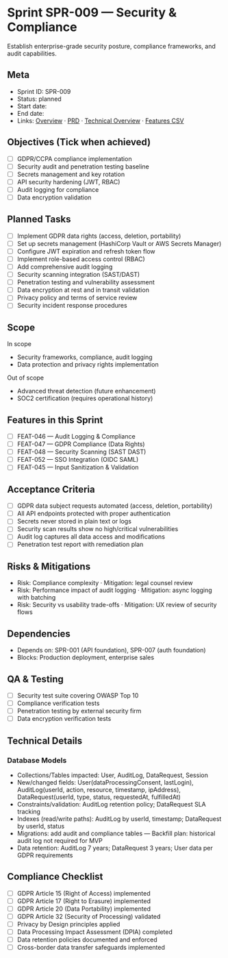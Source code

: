# Sprint SPR-009 — Security & Compliance

Establish enterprise-grade security posture, compliance frameworks, and audit capabilities.

## Meta
- Sprint ID: SPR-009
- Status: planned
- Start date: <YYYY-MM-DD>
- End date: <YYYY-MM-DD>
- Links: [Overview](./overview.md) · [PRD](../../planning/prd.md) · [Technical Overview](../../planning/technical-overview.md) · [Features CSV](../features.csv)

## Objectives (Tick when achieved)
- [ ] GDPR/CCPA compliance implementation
- [ ] Security audit and penetration testing baseline
- [ ] Secrets management and key rotation
- [ ] API security hardening (JWT, RBAC)
- [ ] Audit logging for compliance
- [ ] Data encryption validation

## Planned Tasks
- [ ] Implement GDPR data rights (access, deletion, portability)
- [ ] Set up secrets management (HashiCorp Vault or AWS Secrets Manager)
- [ ] Configure JWT expiration and refresh token flow
- [ ] Implement role-based access control (RBAC)
- [ ] Add comprehensive audit logging
- [ ] Security scanning integration (SAST/DAST)
- [ ] Penetration testing and vulnerability assessment
- [ ] Data encryption at rest and in transit validation
- [ ] Privacy policy and terms of service review
- [ ] Security incident response procedures

## Scope
In scope
- Security frameworks, compliance, audit logging
- Data protection and privacy rights implementation

Out of scope
- Advanced threat detection (future enhancement)
- SOC2 certification (requires operational history)

## Features in this Sprint
- [ ] FEAT-046 — Audit Logging & Compliance
- [ ] FEAT-047 — GDPR Compliance (Data Rights)
- [ ] FEAT-048 — Security Scanning (SAST DAST)
- [ ] FEAT-052 — SSO Integration (OIDC SAML)
- [ ] FEAT-045 — Input Sanitization & Validation

## Acceptance Criteria
- [ ] GDPR data subject requests automated (access, deletion, portability)
- [ ] All API endpoints protected with proper authentication
- [ ] Secrets never stored in plain text or logs
- [ ] Security scan results show no high/critical vulnerabilities
- [ ] Audit log captures all data access and modifications
- [ ] Penetration test report with remediation plan

## Risks & Mitigations
- Risk: Compliance complexity · Mitigation: legal counsel review
- Risk: Performance impact of audit logging · Mitigation: async logging with batching
- Risk: Security vs usability trade-offs · Mitigation: UX review of security flows

## Dependencies
- Depends on: SPR-001 (API foundation), SPR-007 (auth foundation)
- Blocks: Production deployment, enterprise sales

## QA & Testing
- [ ] Security test suite covering OWASP Top 10
- [ ] Compliance verification tests
- [ ] Penetration testing by external security firm
- [ ] Data encryption verification tests

## Technical Details

### Database Models
- Collections/Tables impacted: User, AuditLog, DataRequest, Session
- New/changed fields: User(dataProcessingConsent, lastLogin), AuditLog(userId, action, resource, timestamp, ipAddress), DataRequest(userId, type, status, requestedAt, fulfilledAt)
- Constraints/validation: AuditLog retention policy; DataRequest SLA tracking
- Indexes (read/write paths): AuditLog by userId, timestamp; DataRequest by userId, status
- Migrations: add audit and compliance tables — Backfill plan: historical audit log not required for MVP
- Data retention: AuditLog 7 years; DataRequest 3 years; User data per GDPR requirements

## Compliance Checklist
- [ ] GDPR Article 15 (Right of Access) implemented
- [ ] GDPR Article 17 (Right to Erasure) implemented
- [ ] GDPR Article 20 (Data Portability) implemented
- [ ] GDPR Article 32 (Security of Processing) validated
- [ ] Privacy by Design principles applied
- [ ] Data Processing Impact Assessment (DPIA) completed
- [ ] Data retention policies documented and enforced
- [ ] Cross-border data transfer safeguards implemented
